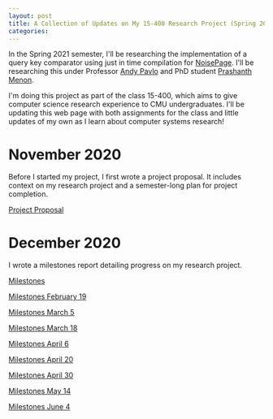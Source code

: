 ```yaml
---
layout: post
title: A Collection of Updates on My 15-400 Research Project (Spring 2021)
categories: 
---
```


In the Spring 2021 semester, I'll be researching the implementation of a query key comparator using just in time compilation for [NoisePage](https://noise.page/). I'll be researching this under Professor [Andy Pavlo](http://www.cs.cmu.edu/~pavlo/) and PhD student [Prashanth Menon](https://www.cs.cmu.edu/~prashanm/).

I'm doing this project as part of the class 15-400, which aims to give computer science research experience to CMU undergraduates. I'll be updating this web page with both assignments for the class and little updates of my own as I learn about computer systems research!

# November 2020
Before I started my project, I first wrote a project proposal. It includes context on my research project and a semester-long plan for project completion.

[Project Proposal](../assets/15_400_Project_Proposal.pdf)

# December 2020
I wrote a milestones report detailing progress on my research project.

[Milestones](../assets/15_400_Milestones.pdf)

[Milestones February 19](../assets/400_milestone1.pdf)

[Milestones March 5](../assets/400_milestone2.pdf)

[Milestones March 18](../assets/400_milestone3.pdf)

[Milestones April 6](../assets/400_milestone4.pdf)

[Milestones April 20](../assets/400_milestone5.pdf)

[Milestones April 30](../assets/400_milestone6.pdf)

[Milestones May 14](../assets/400_milestone7.pdf)

[Milestones June 4](../assets/400_milestone9.pdf)